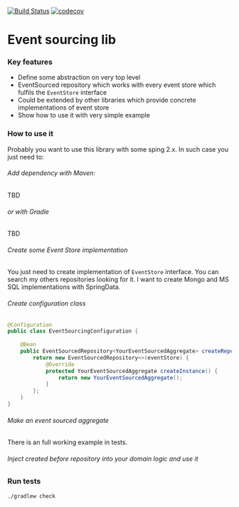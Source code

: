 [![Build Status](https://travis-ci.org/yasiekz/event-sourcing-lib.svg?branch=master)](https://travis-ci.org/yasiekz/event-sourcing-lib.svg?branch=master)
[![codecov](https://codecov.io/gh/yasiekz/event-sourcing-lib/branch/master/graph/badge.svg)](https://codecov.io/gh/yasiekz/event-sourcing-lib)

# Event sourcing lib

### Key features
- Define some abstraction on very top level
- EventSourced repository which works with every event store which fulfils the `EventStore` interface
- Could be extended by other libraries which provide concrete implementations of event store
- Show how to use it with very simple example

### How to use it
Probably you want to use this library with some sping 2.x. In such case you just need to: 

###### Add dependency with Maven:

TBD

###### or with Gradle

TBD

###### Create some Event Store implementation

You just need to create implementation of `EventStore` interface. You can search my others repositories looking for 
it. I want to create Mongo and MS SQL implementations with SpringData.


###### Create configuration class

```java
@Configuration
public class EventSourcingConfiguration {
    
    @Bean
    public EventSourcedRepository<YourEventSourcedAggregate> createRepository(EventStore eventStore) {
        return new EventSourcedRepository<>(eventStore) {
            @Override
            protected YourEventSourcedAggregate createInstance() {
                return new YourEventSourcedAggregate();
            }
        };
    }
}
```


###### Make an event sourced aggregate

There is an full working example in tests.

###### Inject created before repository into your domain logic and use it


### Run tests

```bash
./gradlew check
```